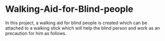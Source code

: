 # Walking-Aid-for-Blind-people
In this project, a walking aid for blind people is created which can be attached to a walking stick which will help the blind person and work as an precaution for him as follows. 
